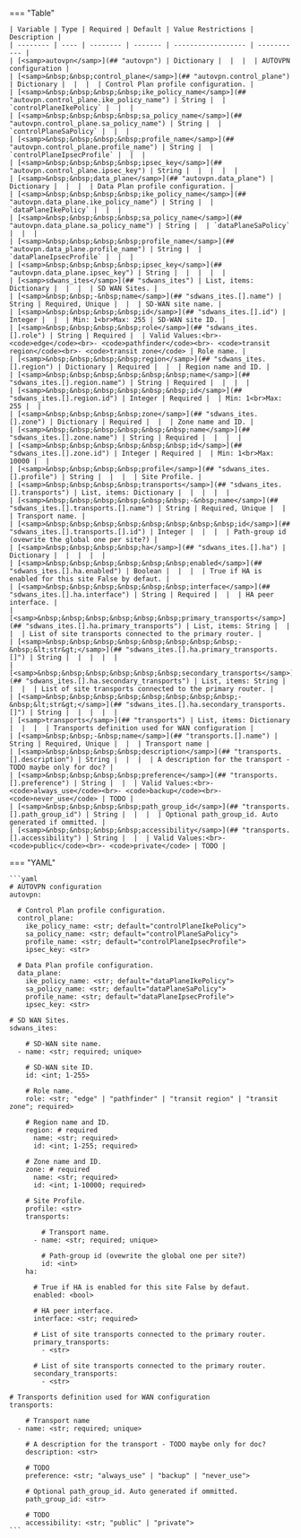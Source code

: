 <!--
  ~ Copyright (c) 2023 Arista Networks, Inc.
  ~ Use of this source code is governed by the Apache License 2.0
  ~ that can be found in the LICENSE file.
  -->
=== "Table"

    | Variable | Type | Required | Default | Value Restrictions | Description |
    | -------- | ---- | -------- | ------- | ------------------ | ----------- |
    | [<samp>autovpn</samp>](## "autovpn") | Dictionary |  |  |  | AUTOVPN configuration |
    | [<samp>&nbsp;&nbsp;control_plane</samp>](## "autovpn.control_plane") | Dictionary |  |  |  | Control Plan profile configuration. |
    | [<samp>&nbsp;&nbsp;&nbsp;&nbsp;ike_policy_name</samp>](## "autovpn.control_plane.ike_policy_name") | String |  | `controlPlaneIkePolicy` |  |  |
    | [<samp>&nbsp;&nbsp;&nbsp;&nbsp;sa_policy_name</samp>](## "autovpn.control_plane.sa_policy_name") | String |  | `controlPlaneSaPolicy` |  |  |
    | [<samp>&nbsp;&nbsp;&nbsp;&nbsp;profile_name</samp>](## "autovpn.control_plane.profile_name") | String |  | `controlPlaneIpsecProfile` |  |  |
    | [<samp>&nbsp;&nbsp;&nbsp;&nbsp;ipsec_key</samp>](## "autovpn.control_plane.ipsec_key") | String |  |  |  |  |
    | [<samp>&nbsp;&nbsp;data_plane</samp>](## "autovpn.data_plane") | Dictionary |  |  |  | Data Plan profile configuration. |
    | [<samp>&nbsp;&nbsp;&nbsp;&nbsp;ike_policy_name</samp>](## "autovpn.data_plane.ike_policy_name") | String |  | `dataPlaneIkePolicy` |  |  |
    | [<samp>&nbsp;&nbsp;&nbsp;&nbsp;sa_policy_name</samp>](## "autovpn.data_plane.sa_policy_name") | String |  | `dataPlaneSaPolicy` |  |  |
    | [<samp>&nbsp;&nbsp;&nbsp;&nbsp;profile_name</samp>](## "autovpn.data_plane.profile_name") | String |  | `dataPlaneIpsecProfile` |  |  |
    | [<samp>&nbsp;&nbsp;&nbsp;&nbsp;ipsec_key</samp>](## "autovpn.data_plane.ipsec_key") | String |  |  |  |  |
    | [<samp>sdwans_ites</samp>](## "sdwans_ites") | List, items: Dictionary |  |  |  | SD WAN Sites. |
    | [<samp>&nbsp;&nbsp;-&nbsp;name</samp>](## "sdwans_ites.[].name") | String | Required, Unique |  |  | SD-WAN site name. |
    | [<samp>&nbsp;&nbsp;&nbsp;&nbsp;id</samp>](## "sdwans_ites.[].id") | Integer |  |  | Min: 1<br>Max: 255 | SD-WAN site ID. |
    | [<samp>&nbsp;&nbsp;&nbsp;&nbsp;role</samp>](## "sdwans_ites.[].role") | String | Required |  | Valid Values:<br>- <code>edge</code><br>- <code>pathfinder</code><br>- <code>transit region</code><br>- <code>transit zone</code> | Role name. |
    | [<samp>&nbsp;&nbsp;&nbsp;&nbsp;region</samp>](## "sdwans_ites.[].region") | Dictionary | Required |  |  | Region name and ID. |
    | [<samp>&nbsp;&nbsp;&nbsp;&nbsp;&nbsp;&nbsp;name</samp>](## "sdwans_ites.[].region.name") | String | Required |  |  |  |
    | [<samp>&nbsp;&nbsp;&nbsp;&nbsp;&nbsp;&nbsp;id</samp>](## "sdwans_ites.[].region.id") | Integer | Required |  | Min: 1<br>Max: 255 |  |
    | [<samp>&nbsp;&nbsp;&nbsp;&nbsp;zone</samp>](## "sdwans_ites.[].zone") | Dictionary | Required |  |  | Zone name and ID. |
    | [<samp>&nbsp;&nbsp;&nbsp;&nbsp;&nbsp;&nbsp;name</samp>](## "sdwans_ites.[].zone.name") | String | Required |  |  |  |
    | [<samp>&nbsp;&nbsp;&nbsp;&nbsp;&nbsp;&nbsp;id</samp>](## "sdwans_ites.[].zone.id") | Integer | Required |  | Min: 1<br>Max: 10000 |  |
    | [<samp>&nbsp;&nbsp;&nbsp;&nbsp;profile</samp>](## "sdwans_ites.[].profile") | String |  |  |  | Site Profile. |
    | [<samp>&nbsp;&nbsp;&nbsp;&nbsp;transports</samp>](## "sdwans_ites.[].transports") | List, items: Dictionary |  |  |  |  |
    | [<samp>&nbsp;&nbsp;&nbsp;&nbsp;&nbsp;&nbsp;-&nbsp;name</samp>](## "sdwans_ites.[].transports.[].name") | String | Required, Unique |  |  | Transport name. |
    | [<samp>&nbsp;&nbsp;&nbsp;&nbsp;&nbsp;&nbsp;&nbsp;&nbsp;id</samp>](## "sdwans_ites.[].transports.[].id") | Integer |  |  |  | Path-group id (ovewrite the global one per site?) |
    | [<samp>&nbsp;&nbsp;&nbsp;&nbsp;ha</samp>](## "sdwans_ites.[].ha") | Dictionary |  |  |  |  |
    | [<samp>&nbsp;&nbsp;&nbsp;&nbsp;&nbsp;&nbsp;enabled</samp>](## "sdwans_ites.[].ha.enabled") | Boolean |  |  |  | True if HA is enabled for this site False by defaut. |
    | [<samp>&nbsp;&nbsp;&nbsp;&nbsp;&nbsp;&nbsp;interface</samp>](## "sdwans_ites.[].ha.interface") | String | Required |  |  | HA peer interface. |
    | [<samp>&nbsp;&nbsp;&nbsp;&nbsp;&nbsp;&nbsp;primary_transports</samp>](## "sdwans_ites.[].ha.primary_transports") | List, items: String |  |  |  | List of site transports connected to the primary router. |
    | [<samp>&nbsp;&nbsp;&nbsp;&nbsp;&nbsp;&nbsp;&nbsp;&nbsp;-&nbsp;&lt;str&gt;</samp>](## "sdwans_ites.[].ha.primary_transports.[]") | String |  |  |  |  |
    | [<samp>&nbsp;&nbsp;&nbsp;&nbsp;&nbsp;&nbsp;secondary_transports</samp>](## "sdwans_ites.[].ha.secondary_transports") | List, items: String |  |  |  | List of site transports connected to the primary router. |
    | [<samp>&nbsp;&nbsp;&nbsp;&nbsp;&nbsp;&nbsp;&nbsp;&nbsp;-&nbsp;&lt;str&gt;</samp>](## "sdwans_ites.[].ha.secondary_transports.[]") | String |  |  |  |  |
    | [<samp>transports</samp>](## "transports") | List, items: Dictionary |  |  |  | Transports definition used for WAN configuration |
    | [<samp>&nbsp;&nbsp;-&nbsp;name</samp>](## "transports.[].name") | String | Required, Unique |  |  | Transport name |
    | [<samp>&nbsp;&nbsp;&nbsp;&nbsp;description</samp>](## "transports.[].description") | String |  |  |  | A description for the transport - TODO maybe only for doc? |
    | [<samp>&nbsp;&nbsp;&nbsp;&nbsp;preference</samp>](## "transports.[].preference") | String |  |  | Valid Values:<br>- <code>always_use</code><br>- <code>backup</code><br>- <code>never_use</code> | TODO |
    | [<samp>&nbsp;&nbsp;&nbsp;&nbsp;path_group_id</samp>](## "transports.[].path_group_id") | String |  |  |  | Optional path_group_id. Auto generated if ommitted. |
    | [<samp>&nbsp;&nbsp;&nbsp;&nbsp;accessibility</samp>](## "transports.[].accessibility") | String |  |  | Valid Values:<br>- <code>public</code><br>- <code>private</code> | TODO |

=== "YAML"

    ```yaml
    # AUTOVPN configuration
    autovpn:

      # Control Plan profile configuration.
      control_plane:
        ike_policy_name: <str; default="controlPlaneIkePolicy">
        sa_policy_name: <str; default="controlPlaneSaPolicy">
        profile_name: <str; default="controlPlaneIpsecProfile">
        ipsec_key: <str>

      # Data Plan profile configuration.
      data_plane:
        ike_policy_name: <str; default="dataPlaneIkePolicy">
        sa_policy_name: <str; default="dataPlaneSaPolicy">
        profile_name: <str; default="dataPlaneIpsecProfile">
        ipsec_key: <str>

    # SD WAN Sites.
    sdwans_ites:

        # SD-WAN site name.
      - name: <str; required; unique>

        # SD-WAN site ID.
        id: <int; 1-255>

        # Role name.
        role: <str; "edge" | "pathfinder" | "transit region" | "transit zone"; required>

        # Region name and ID.
        region: # required
          name: <str; required>
          id: <int; 1-255; required>

        # Zone name and ID.
        zone: # required
          name: <str; required>
          id: <int; 1-10000; required>

        # Site Profile.
        profile: <str>
        transports:

            # Transport name.
          - name: <str; required; unique>

            # Path-group id (ovewrite the global one per site?)
            id: <int>
        ha:

          # True if HA is enabled for this site False by defaut.
          enabled: <bool>

          # HA peer interface.
          interface: <str; required>

          # List of site transports connected to the primary router.
          primary_transports:
            - <str>

          # List of site transports connected to the primary router.
          secondary_transports:
            - <str>

    # Transports definition used for WAN configuration
    transports:

        # Transport name
      - name: <str; required; unique>

        # A description for the transport - TODO maybe only for doc?
        description: <str>

        # TODO
        preference: <str; "always_use" | "backup" | "never_use">

        # Optional path_group_id. Auto generated if ommitted.
        path_group_id: <str>

        # TODO
        accessibility: <str; "public" | "private">
    ```
